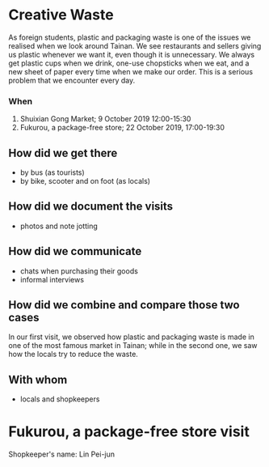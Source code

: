# Creative Waste

As foreign students, plastic and packaging waste is one of the issues we realised when we look around Tainan. We see restaurants and sellers giving us plastic whenever we want it, even though it is unnecessary. We always get plastic cups when we drink, one-use chopsticks when we eat, and a new sheet of paper every time when we make our order. This is a serious problem that we encounter every day.

### When

1. Shuixian Gong Market; 9 October 2019 12:00-15:30
2. Fukurou, a package-free store; 22 October 2019, 17:00-19:30

## How did we get there

- by bus (as tourists)
- by bike, scooter and on foot (as locals)



## How did we document the visits

- photos and note jotting


## How did we communicate

- chats when purchasing their goods
- informal interviews

## How did we combine and compare those two cases

In our first visit, we observed how plastic and packaging waste is made in one of the most famous market in Tainan; while in the second one, we saw how the locals try to reduce the waste.


## With whom 

- locals and shopkeepers


# Fukurou, a package-free store visit

Shopkeeper's name: Lin Pei-jun





